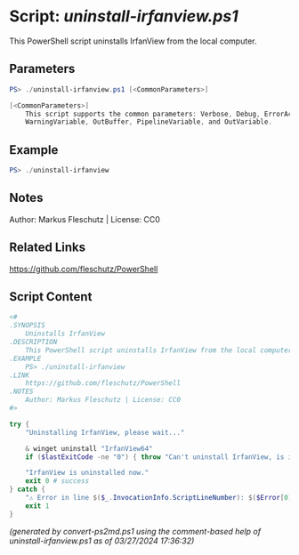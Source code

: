 Script: *uninstall-irfanview.ps1*
========================

This PowerShell script uninstalls IrfanView from the local computer.

Parameters
----------
```powershell
PS> ./uninstall-irfanview.ps1 [<CommonParameters>]

[<CommonParameters>]
    This script supports the common parameters: Verbose, Debug, ErrorAction, ErrorVariable, WarningAction, 
    WarningVariable, OutBuffer, PipelineVariable, and OutVariable.
```

Example
-------
```powershell
PS> ./uninstall-irfanview

```

Notes
-----
Author: Markus Fleschutz | License: CC0

Related Links
-------------
https://github.com/fleschutz/PowerShell

Script Content
--------------
```powershell
<#
.SYNOPSIS
	Uninstalls IrfanView
.DESCRIPTION
	This PowerShell script uninstalls IrfanView from the local computer.
.EXAMPLE
	PS> ./uninstall-irfanview
.LINK
	https://github.com/fleschutz/PowerShell
.NOTES
	Author: Markus Fleschutz | License: CC0
#>

try {
	"Uninstalling IrfanView, please wait..."

	& winget uninstall "IrfanView64"
	if ($lastExitCode -ne "0") { throw "Can't uninstall IrfanView, is it installed?" }

	"IrfanView is uninstalled now."
	exit 0 # success
} catch {
	"⚠️ Error in line $($_.InvocationInfo.ScriptLineNumber): $($Error[0])"
	exit 1
}
```

*(generated by convert-ps2md.ps1 using the comment-based help of uninstall-irfanview.ps1 as of 03/27/2024 17:36:32)*
